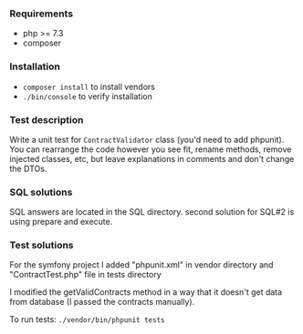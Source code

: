 ### Requirements
- php >= 7.3
- composer

### Installation
- `composer install` to install vendors
- `./bin/console` to verify installation

### Test description
Write a unit test for `ContractValidator` class (you'd need to add phpunit). You can rearrange the code however you see fit, rename methods, remove injected classes, etc, 
but leave explanations in comments and don't change the DTOs.

### SQL solutions
SQL answers are located in the SQL directory.
second solution for SQL#2 is using prepare and execute.

### Test solutions
For the symfony project I added "phpunit.xml" in vendor directory and "ContractTest.php" file in tests directory

I modified the getValidContracts method in a way that it doesn't get data from database (I passed the contracts manually).

To run tests: `./vendor/bin/phpunit tests`
